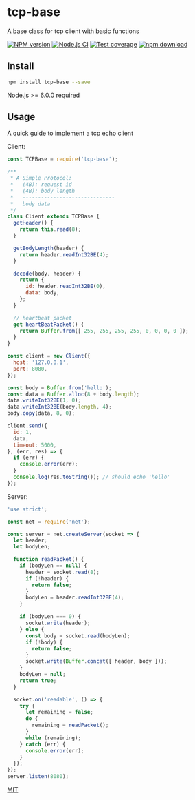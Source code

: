 # tcp-base

A base class for tcp client with basic functions

[![NPM version][npm-image]][npm-url]
[![Node.js CI](https://github.com/node-modules/tcp-base/actions/workflows/nodejs.yml/badge.svg)](https://github.com/node-modules/tcp-base/actions/workflows/nodejs.yml)
[![Test coverage][codecov-image]][codecov-url]
[![npm download][download-image]][download-url]

[npm-image]: https://img.shields.io/npm/v/tcp-base.svg?style=flat-square
[npm-url]: https://npmjs.org/package/tcp-base
[codecov-image]: https://codecov.io/gh/node-modules/tcp-base/branch/master/graph/badge.svg
[codecov-url]: https://codecov.io/gh/node-modules/tcp-base
[download-image]: https://img.shields.io/npm/dm/tcp-base.svg?style=flat-square
[download-url]: https://npmjs.org/package/tcp-base

## Install

```bash
npm install tcp-base --save
```

Node.js >= 6.0.0 required

## Usage

A quick guide to implement a tcp echo client

Client:

```js
const TCPBase = require('tcp-base');

/**
 * A Simple Protocol:
 *   (4B): request id
 *   (4B): body length
 *   ------------------------------
 *   body data
 */
class Client extends TCPBase {
  getHeader() {
    return this.read(8);
  }

  getBodyLength(header) {
    return header.readInt32BE(4);
  }

  decode(body, header) {
    return {
      id: header.readInt32BE(0),
      data: body,
    };
  }

  // heartbeat packet
  get heartBeatPacket() {
    return Buffer.from([ 255, 255, 255, 255, 0, 0, 0, 0 ]);
  }
}

const client = new Client({
  host: '127.0.0.1',
  port: 8080,
});

const body = Buffer.from('hello');
const data = Buffer.alloc(8 + body.length);
data.writeInt32BE(1, 0);
data.writeInt32BE(body.length, 4);
body.copy(data, 8, 0);

client.send({
  id: 1,
  data,
  timeout: 5000,
}, (err, res) => {
  if (err) {
    console.error(err);
  }
  console.log(res.toString()); // should echo 'hello'
});
```

Server:

```js
'use strict';

const net = require('net');

const server = net.createServer(socket => {
  let header;
  let bodyLen;

  function readPacket() {
    if (bodyLen == null) {
      header = socket.read(8);
      if (!header) {
        return false;
      }
      bodyLen = header.readInt32BE(4);
    }

    if (bodyLen === 0) {
      socket.write(header);
    } else {
      const body = socket.read(bodyLen);
      if (!body) {
        return false;
      }
      socket.write(Buffer.concat([ header, body ]));
    }
    bodyLen = null;
    return true;
  }

  socket.on('readable', () => {
    try {
      let remaining = false;
      do {
        remaining = readPacket();
      }
      while (remaining);
    } catch (err) {
      console.error(err);
    }
  });
});
server.listen(8080);
```

[MIT](LICENSE)
